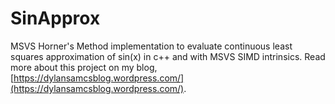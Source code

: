 # SinApprox
MSVS Horner's Method implementation to evaluate continuous least squares approximation of sin(x) in c++ and with MSVS 
SIMD intrinsics. Read more about this project on my blog, [https://dylansamcsblog.wordpress.com/](https://dylansamcsblog.wordpress.com/).
